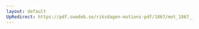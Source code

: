 ```yaml
---
layout: default
UpRedirect: https://pdf.swedeb.se/riksdagen-motions-pdf/1867/mot_1867__ak__00022/mot_1867__ak__00022_006.pdf
---
```

